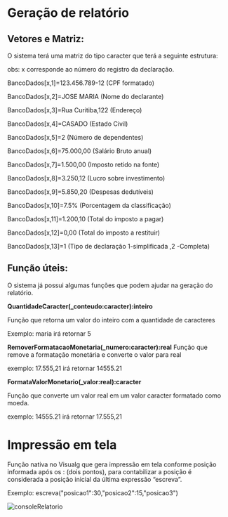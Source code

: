 # Geração de relatório

## Vetores e Matriz:

O sistema terá uma matriz do tipo caracter que terá a seguinte estrutura:

obs: x corresponde ao número do registro da declaração. 

BancoDados[x,1]=123.456.789-12        (CPF formatado)

BancoDados[x,2]=JOSE MARIA           (Nome do declarante)

BancoDados[x,3]=Rua Curitiba,122      (Endereço)

BancoDados[x,4]=CASADO                  (Estado Civil)

BancoDados[x,5]=2                               (Número de dependentes)

BancoDados[x,6]=75.000,00                 (Salário Bruto anual)

BancoDados[x,7]=1.500,00                   (Imposto retido na fonte)

BancoDados[x,8]=3.250,12                   (Lucro sobre investimento)

BancoDados[x,9]=5.850,20                   (Despesas dedutíveis)

BancoDados[x,10]=7.5%                       (Porcentagem da classificação)

BancoDados[x,11]=1.200,10                  (Total do imposto a pagar)

BancoDados[x,12]=0,00                        (Total do imposto a restituir)

BancoDados[x,13]=1                       (Tipo de declaração 1-simplificada ,2 -Completa)

## Função úteis:

O sistema já possui algumas funções que podem ajudar na geração do relatório.
 
**QuantidadeCaracter(_conteudo:caracter):inteiro**

Função que retorna um valor do inteiro com a quantidade de caracteres

Exemplo: maria irá retornar 5 

**RemoverFormatacaoMonetaria(_numero:caracter):real**
Função que remove a formatação monetária e converte o valor para real

exemplo: 17.555,21 irá retornar 14555.21


**FormataValorMonetario(_valor:real):caracter**

Função que converte um valor real em um valor caracter formatado como moeda.

exemplo: 14555.21 irá retornar 17.555,21

# Impressão em tela

Função nativa no Visualg que gera impressão em tela conforme posição informada após os : (dois pontos), para contabilizar a posição é considerada a posição inicial da última expressão “escreva”.

Exemplo:
escreva("posicao1":30,"posicao2":15,"posicao3")

![consoleRelatorio](https://github.com/MacMenez/RECEITA-FEDERAL/blob/master/RECEITA%20FEDERAL/GRUPO%205/img/consoleRelatorio.png)

